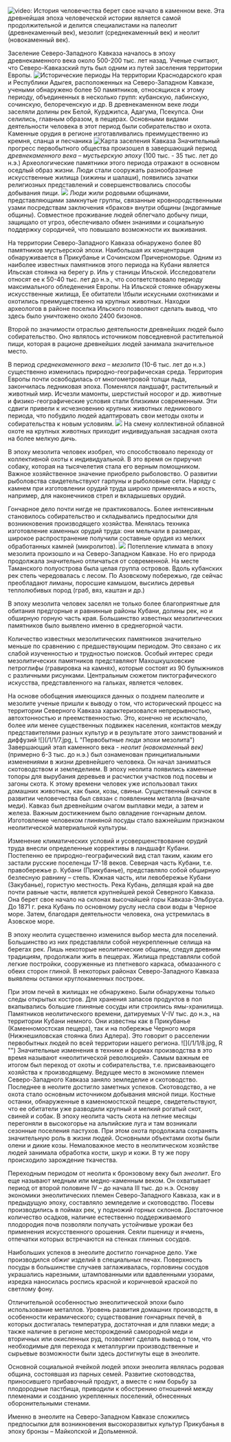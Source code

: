 ![video:](https://rutube.ru/video/fffc935ab35c9dbea1356fcb14ddb530/ "")
История человечества берет свое начало в каменном веке. Эта древнейшая эпоха человеческой истории является самой продолжительной и делится специалистами на палеолит (древнекаменный век), мезолит (среднекаменный век) и неолит (новокаменный век).

Заселение Северо-Западного Кавказа началось в эпоху древнекаменного века около 500-200 тыс. лет назад. Ученые считают, что Северо-Кавказский путь был одним из путей заселения территории Европы.
![](/1/1/1.jpg "Исторические периоды")
На территории Краснодарского края и Республики Адыгея, расположенных на Северо-Западном Кавказе, учеными обнаружено более 50 памятников, относящихся к этому периоду, объединенных в несколько групп: кубанскую, лабинскую, сочинскую, белореченскую и др. В древнекаменном веке люди заселяли долины рек Белой, Курджипса, Адагума, Псекупса. Они селились, главным образом, в пещерах. Основными видами деятельности человека в этот период были собирательство и охота. Каменные орудия в регионе изготавливались преимущественно из кремня, сланца и песчаника
![](/1/1/2.jpg "Карта заселения Кавказа")
Значительный прогресс первобытного общества произошел в завершающий период *древнекаменного века – мустьерскую эпоху* (100 тыс. - 35 тыс. лет до н.э.) Археологические памятники этого периода отражают в основном оседлый образ жизни. Люди стали сооружать разнообразные искусственные жилища (хижины и шалаши), появились зачатки религиозных представлений и совершенствовались способы добывания пищи. 
![](/1/1/3.jpg "")
Люди жили родовыми общинами, представляющими замкнутые группы, связанные кровнородственными узами посредствам заключения «браков» внутри общины (эндогамные общины). Совместное проживание людей облегчало добычу пищи, защищало от угроз, обеспечивало обмен знаниями и социальную поддержку сородичей, что повышало возможности их выживания.

На территории Северо-Западного Кавказа обнаружено более 80 памятников мустьерской эпохи. Наибольшая их концентрация обнаруживается в  Прикубанье и Сочинском Причерноморье. Одним из наиболее известных памятников этого периода на Кубани является Ильская стоянка на берегу р. Иль у станицы Ильской. Исследователи относят ее к 50-40 тыс. лет до н.э., что соответствовало периоду максимального обледенения Европы. На Ильской стоянке обнаружены искусственные жилища, Ее обитатели \tбыли искусными охотниками и охотились преимущественно на крупных животных. Находки археологов в районе поселка Ильского позволяют сделать вывод, что здесь было уничтожено около 2400 бизонов.

Второй по значимости отраслью деятельности древнейших людей было собирательство. Оно являлось источником повседневной растительной пищи, которая в рационе древнейших людей занимала значительное место.

В период *среднекаменного века – мезолита* (10-6 тыс. лет до н.э.)  существенно изменилась природно-географическая среда. Территория Европы почти освободилась от многометровой толщи льда, закончилась ледниковая эпоха. Поменялся ландшафт, растительный и животный мир. Исчезли мамонты, шерстистый носорог и др. животные и физико-географические условия стали близкими современным. Эти сдвиги привели к исчезновению крупных животных ледникового периода, что побудило людей адаптировать свои методы охоты и собирательства к новым условиям. 
![](/1/1/5.jpg "")
На смену коллективной облавной охоте на крупных животных приходит индивидуальная засадная охота на более мелкую дичь.

В эпоху мезолита человек изобрел, что способствовало переходу от коллективной охоты к индивидуальной. В это время он приручил собаку, которая на тысячелетия стала его верным помощником. Важное хозяйственное значение приобрело рыболовство. О развитии рыболовства свидетельствуют гарпуны и рыболовные сети. Наряду с камнем при изготовлении орудий труда широко применялась и кость, например, для наконечников стрел и вкладышевых орудий. 

Гончарное дело почти нигде не практиковалось. Более интенсивным становилось собирательство и складывались предпосылки для возникновения производящего хозяйства. Менялась техника изготовление каменных орудий труда: они мельчали в размерах, широкое распространение получили составные орудия из мелких обработанных камней (микролитов).
![](/1/1/6.jpg "")
Потепление климата в эпоху мезолита произошло и на Северо-Западном Кавказе. Но его природа продолжала значительно отличаться от современной. На месте Таманского полуострова была целая группа островов. Вдоль кубанских рек степь чередовалась с лесом. По Азовскому побережью, где сейчас преобладают лиманы, поросшие камышом, высились деревья теплолюбивых пород (граб, вяз, каштан и др.)

В эпоху мезолита человек заселял не только более благоприятные для обитания предгорные и равнинные районы Кубани, долины рек, но и  обширную горную часть края. Большинство известных мезолитических памятников было выявлено именно в среднегорной части.

Количество известных мезолитических памятников значительно меньше по сравнению с предшествующим периодом. Это связано с их слабой изученностью и трудностью поисков. Особый интерес среди мезолитических памятников представляют Махошкушховские петроглифы (гравировка на камнях), которые состоят из 90 булыжников с различными рисунками. Центральным сюжетом пиктографического искусства, представленного на гальках, является человек.

На основе обобщения имеющихся данных о позднем палеолите и мезолите ученые пришли к выводу о том, что исторический процесс на территории Северного Кавказа характеризовался непрерывностью, автохтонностью и преемственностью. Это, конечно не исключало, более или менее существенных подвижек населения, контактов между представителями разных культур и в результате этого заимствований и диффузий
![](/1/1/7.jpg, L "Первобытные люди эпохи мезолита")
Завершающий этап каменного века - *неолит (новокаменный век)* (примерно 6-3 тыс. до н.э.) был ознаменован принципиальными изменениями в жизни древнейшего человека. Он начал заниматься скотоводством и земледелием. В эпоху неолита появились каменные топоры для вырубания деревьев и расчистки участков под посевы и загоны скота. К этому времени человек уже использовал таких домашних животных, как быки, козы, свиньи. Существенный скачок в развитии человечества был связан с появлением металла (вначале меди). Кавказ был древнейшим очагом выплавки меди, а затем и железа. Важным достижением было овладение гончарным делом. Изготовление человеком глиняной посуды стало важнейшим признаком неолитической материальной культуры.

Изменение климатических условий и усовершенствование орудий труда внесли определенные коррективы в ландшафт Кубани. Постепенно ее природно-географический вид стал таким, каким его застали русские поселенцы 17-18 веков. Северная часть Кубани, т.е. правобережье р. Кубани (Прикубанье), представляло собой обширную безлесную равнину – степь. Южная часть, или левобережье Кубани (Закубанье), гористую местность. Река Кубань, делящая край на две почти равные части, является крупнейшей рекой Северного Кавказа. Она берет свое начало на склонах высочайшей горы Кавказа-Эльбруса. До 1871 г. река Кубань по основному руслу несла свои воды в Черное море. Затем, благодаря деятельности человека, она устремилась в Азовское море.

В эпоху неолита существенно изменился выбор места для поселений. Большинство из них представляли собой неукрепленные селища на берегах рек. Лишь некоторые неолитические общины, следуя древним традициям, продолжали жить в пещерах. Жилища представляли собой легкие постройки, сооруженные из плетневого каркаса, обмазанного с обеих сторон глиной. В некоторых районах Северо-Западного Кавказа выявлены останки круглокаменных построек. 

При этом печей в жилищах не обнаружено. Были обнаружены только следы открытых костров. Для хранения запасов продуктов в пол вкапывались большие глиняные сосуды или строились ямы-хранилища. Памятников неолитического времени, датируемых V-IV тыс. до н.э., на территории Кубани немного. Они известны как в Прикубанье (Каменномостская пещера), так и на побережье Черного моря (Нижнешиловская стоянка близ Адлера). Это говорит о расселении первобытных людей по всей территории нашего региона. 
![](/1/1/8.jpg, R "")
Значительные изменения в технике и формах производства в это время называют «неолитической революцией». Самым важным ее итогом был переход от охоты и собирательства, т.е. присваивающего хозяйства к производящему. Ведущее место в экономике племен Северо-Западного Кавказа заняло земледелие и скотоводство. Последнее в неолите достигло заметных успехов. Скотоводство, а не охота стало основным источником добывания мясной пищи. Костные останки, обнаруженные  в каменомостской пещере, свидетельствуют, что ее обитатели уже разводили крупный и мелкий рогатый скот, свиней и собак. В эпоху неолита часть скота на летние месяцы перегоняли в высокогорье на альпийские луга и там возникали сезонные поселения пастухов. При этом охота продолжала сохранять значительную роль в жизни людей. Основными объектами охоты были олени и дикие козы. Немаловажное место в неолитическом хозяйстве людей занимала обработка кости, шкур и кожи. В ту же пору происходило зарождение ткачества. 

Переходным периодом от неолита к бронзовому веку был *энеолит*. Его еще называют медным или медно-каменным веком. Он охватывает период от второй половине IV – до начала III тыс. до н.э. Основу экономики энеолитических племен Северо-Западного Кавказа, как и в предыдущую эпоху, составляло земледелие и скотоводство. Посевы производились в поймах рек, у подножий горных склонов. Достаточное количество осадков, наличие естественно поддерживаемого плодородия почв позволяли получать устойчивые урожаи без применения искусственного орошения. Сеяли пшеницу и ячмень, отпечатки которых встречаются на стенках глинных сосудов.

Наибольших успехов в энеолите достигло гончарное дело. Уже производился обжиг изделий в специальных печах. Поверхность посуды в большинстве случаев заглаживалась, горловины сосудов украшались нарезными, штампованными или вдавленными узорами, изредка наносилась роспись красной и коричневой краской по светлому фону.

Отличительной особенностью энеолитической эпохи было использование металлов. Уровень развития домашних производств, в особенности керамического; существование гончарных печей, в которых достигалась температура, достаточная и для плавки меди; а также наличие в регионе месторождений самородной меди и вторичных или окисленных руд, позволяет сделать вывод о том, что необходимые для перехода к металлургии производственные и сырьевые возможности были здесь достигнуты еще в энеолите.

Основной социальной ячейкой людей эпохи энеолита являлась родовая община, состоявшая из парных семей. Развитие скотоводства, приносившего прибавочный продукт, а вместе с ним борьбу за плодородные пастбища, приводили к обострению отношений между племенами и созданию укрепленных поселений, обнесенных оборонительными стенами.

Именно в энеолите на Северо-Западном Кавказе сложились предпосылки для возникновения высокоразвитых культур Прикубанья в эпоху бронзы – Майкопской и Дольменной.